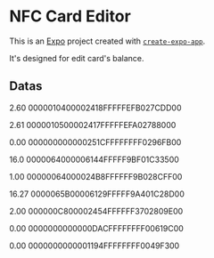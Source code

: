 # NFC Card Editor

This is an [Expo](https://expo.dev) project created with [`create-expo-app`](https://www.npmjs.com/package/create-expo-app).

It's designed for edit card's balance.

## Datas

2.60 0000010400002418FFFFFEFB027CDD00

2.61 0000010500002417FFFFFEFA02788000

0.00 000000000000251CFFFFFFFF0296FB00

16.0 0000064000006144FFFFF9BF01C33500

1.00 00000064000024B8FFFFFF9B028CFF00

16.27 0000065B00006129FFFFF9A401C28D00

2.00 000000C800002454FFFFFF3702809E00

0.00 0000000000000DACFFFFFFFF00619C00

0.00 0000000000001194FFFFFFFF0049F300
